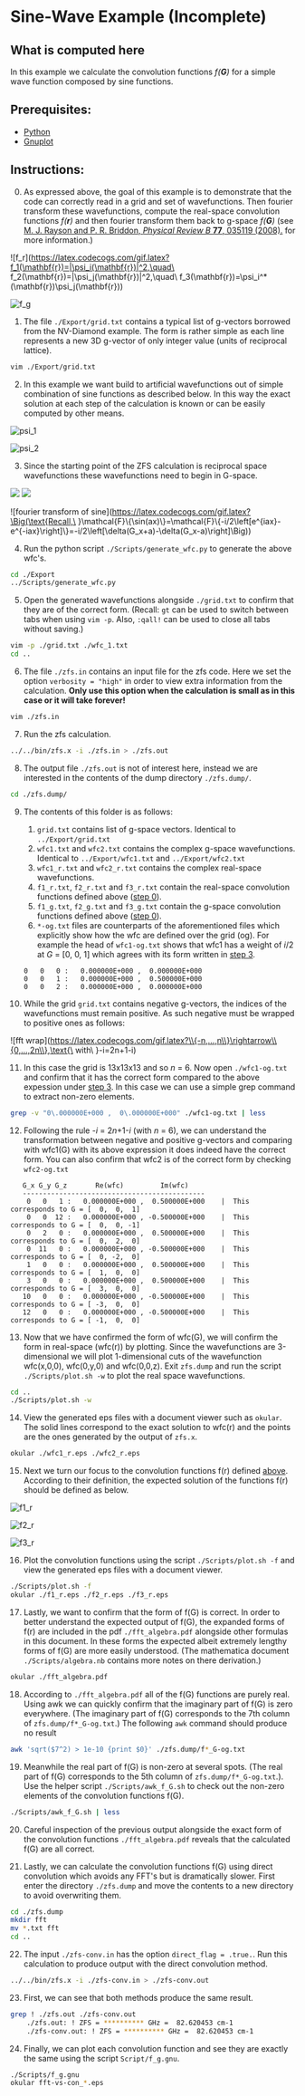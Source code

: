 Sine-Wave Example (Incomplete)
===================================

What is computed here
-----------------------------------
In this example we calculate the convolution functions *f(**G**)* for a simple wave function composed by sine functions.

Prerequisites:
-----------------------------------
* [Python](https://www.python.org/)
* [Gnuplot](http://gnuplot.sourceforge.net/)

Instructions:
-----------------------------------
0. As expressed above, the goal of this example is to demonstrate that the code can correctly read in a grid and set of wavefunctions. Then fourier transform these wavefunctions, compute the real-space convolution functions *f(**r**)* and then fourier transform them back to g-space *f(**G**)* (see [M. J. Rayson and P. R. Briddon, *Physical Review B* **77**, 035119 (2008).](https://journals.aps.org/prb/abstract/10.1103/PhysRevB.77.035119 "First principles method for the calculation of zero-field splitting tensors in periodic systems") for more information.)

![f_r](https://latex.codecogs.com/gif.latex?f_1(\mathbf{r})=|\psi_i(\mathbf{r})|^2,\quad\ f_2(\mathbf{r})=|\psi_j(\mathbf{r})|^2,\quad\ f_3(\mathbf{r})=\psi_i^*(\mathbf{r})\psi_j(\mathbf{r}))

![f_g](https://latex.codecogs.com/gif.latex?f_i(\mathbf{G})=\mathcal{F}\\{f_i(\mathbf{r})\\})

1. The file `./Export/grid.txt` contains a typical list of g-vectors borrowed from the NV-Diamond example. The form is rather simple as each line represents a new 3D g-vector of only integer value (units of reciprocal lattice).

```bash
vim ./Export/grid.txt
```
2. In this example we want build to artificial wavefunctions out of simple combination of sine functions as described below. In this way the exact solution at each step of the calculation is known or can be easily computed by other means.

![psi_1](https://latex.codecogs.com/gif.latex?\psi_{1}(x,y,z)=\sin(1x)&plus;\sin(3x)&plus;\sin(2y)&plus;\sin(1z))

![psi_2](https://latex.codecogs.com/gif.latex?\psi_{2}(x,y,z)=\sin(2x)&plus;\sin(1y)&plus;\sin(2y))

3. Since the starting point of the ZFS calculation is reciprocal space wavefunctions these wavefunctions need to begin in G-space.

<img src="https://latex.codecogs.com/gif.latex?\psi_1(G_x,G_yG_z)=\frac{i}{2}&space;\delta&space;(G_x-1&space;)&space;\delta&space;(G_y)&space;\delta&space;(G_z)-\frac{i}{2}&space;\delta&space;(G_x&plus;1&space;)&space;\delta&space;(G_y)&space;\delta&space;(G_z)&space;\\&space;\text{\&space;\&space;\&space;\&space;\&space;\&space;\&space;\&space;\&space;\&space;\&space;\&space;\&space;\&space;\&space;\&space;\&space;\&space;\&space;\&space;\&space;\&space;\&space;\&space;\&space;\&space;\&space;\&space;}&plus;\frac{i}{2}&space;\delta&space;(G_x-3&space;)&space;\delta&space;(G_y)&space;\delta&space;(G_z)-\frac{i}{2}&space;\delta&space;(G_x&plus;3&space;)&space;\delta&space;(G_y)&space;\delta&space;(G_z)&space;\\&space;\text{\&space;\&space;\&space;\&space;\&space;\&space;\&space;\&space;\&space;\&space;\&space;\&space;\&space;\&space;\&space;\&space;\&space;\&space;\&space;\&space;\&space;\&space;\&space;\&space;\&space;\&space;\&space;\&space;}&plus;\frac{i}{2}&space;\delta&space;(G_x)&space;\delta&space;(G_y-2&space;)&space;\delta&space;(G_z)-\frac{i}{2}&space;\delta&space;(G_x)&space;\delta&space;(G_y&plus;2&space;)&space;\delta&space;(G_z)&space;\\&space;\text{\&space;\&space;\&space;\&space;\&space;\&space;\&space;\&space;\&space;\&space;\&space;\&space;\&space;\&space;\&space;\&space;\&space;\&space;\&space;\&space;\&space;\&space;\&space;\&space;\&space;\&space;\&space;\&space;}&plus;\frac{i}{2}&space;\delta&space;(G_x)&space;\delta&space;(G_y)&space;\delta&space;(G_z-1&space;)-\frac{i}{2}&space;\delta&space;(G_x)&space;\delta&space;(G_y)&space;\delta&space;(G_z&plus;1&space;)" />



<img src="https://latex.codecogs.com/gif.latex?\psi_2(G_x,G_yG_z)=\frac{i}{2}&space;\delta&space;(G_x-2&space;)&space;\delta&space;(G_y)&space;\delta&space;(G_z)-\frac{i}{2}&space;\delta&space;(G_x&plus;2&space;)&space;\delta&space;(G_y)&space;\delta&space;(G_z)&space;\\&space;\text{\&space;\&space;\&space;\&space;\&space;\&space;\&space;\&space;\&space;\&space;\&space;\&space;\&space;\&space;\&space;\&space;\&space;\&space;\&space;\&space;\&space;\&space;\&space;\&space;\&space;\&space;\&space;\&space;}&plus;\frac{i}{2}&space;\delta&space;(G_x)&space;\delta&space;(G_y-1&space;)&space;\delta&space;(G_z)-\frac{i}{2}&space;\delta&space;(G_x)&space;\delta&space;(G_y&plus;1&space;)&space;\delta&space;(G_z)&space;\\&space;\text{\&space;\&space;\&space;\&space;\&space;\&space;\&space;\&space;\&space;\&space;\&space;\&space;\&space;\&space;\&space;\&space;\&space;\&space;\&space;\&space;\&space;\&space;\&space;\&space;\&space;\&space;\&space;\&space;}&plus;\frac{i}{2}&space;\delta&space;(G_x)&space;\delta&space;(G_y-2&space;)&space;\delta&space;(G_z)-\frac{i}{2}&space;\delta&space;(G_x)&space;\delta&space;(G_y&plus;2&space;)&space;\delta&space;(G_z)"/>


![fourier transform of sine](https://latex.codecogs.com/gif.latex?\Big(\text{Recall,\ }\mathcal{F}\\{\sin(ax)\\}=\mathcal{F}\\{-i/2\left[e^{iax}-e^{-iax}\right]\\}=-i/2\left[\delta(G_x+a)-\delta(G_x-a)\right]\Big))

4. Run the python script `./Scripts/generate_wfc.py` to generate the above wfc's.

```bash
cd ./Export
../Scripts/generate_wfc.py
```
5. Open the generated wavefunctions alongside `./grid.txt` to confirm that they are of the correct form. (Recall: `gt` can be used to switch between tabs when using `vim -p`. Also, `:qall!` can be used to close all tabs without saving.)

```bash
vim -p ./grid.txt ./wfc_1.txt
cd ..
```
6. The file `./zfs.in` contains an input file for the zfs code. Here we set the option `verbosity = "high"` in order to view extra information from the calculation. **Only use this option when the calculation is small as in this case or it will take forever!**

```bash
vim ./zfs.in
```
7. Run the zfs calculation.

```bash
../../bin/zfs.x -i ./zfs.in > ./zfs.out
```
8. The output file `./zfs.out` is not of interest here, instead we are interested in the contents of the dump directory `./zfs.dump/`.

```bash
cd ./zfs.dump/
```
9. The contents of this folder is as follows:

    1. `grid.txt` contains list of g-space vectors. Identical to `../Export/grid.txt`
    2. `wfc1.txt` and `wfc2.txt` contains the complex g-space wavefunctions. Identical to `../Export/wfc1.txt` and `../Export/wfc2.txt`
    3. `wfc1_r.txt` and `wfc2_r.txt` contains the complex real-space wavefunctions.
    4. `f1_r.txt`, `f2_r.txt` and `f3_r.txt` contain the real-space convolution functions defined above ([step 0](###Instructions)).
    5. `f1_g.txt`, `f2_g.txt` and `f3_g.txt` contain the g-space convolution functions defined above ([step 0](###Instructions)).
    6. `*-og.txt` files are counterparts of the aforementioned files which explicitly show how the wfc are defined over the grid (og). For example the head of `wfc1-og.txt` shows that wfc1 has a weight of *i*/2 at *G* = [0, 0, 1] which agrees with its form written in [step 3](###Instructions).
    ```
    0   0   0 :   0.000000E+000 ,  0.000000E+000
    0   0   1 :   0.000000E+000 ,  0.500000E+000
    0   0   2 :   0.000000E+000 ,  0.000000E+000 
    ```
10. While the grid `grid.txt` contains negative g-vectors, the indices of the wavefunctions must remain positive. As such negative must be wrapped to positive ones as follows:

![fft wrap](https://latex.codecogs.com/gif.latex?\\{-n,...,n\\}\rightarrow\\{0,...,2n\\},\text{\ with\ }-i=2n+1-i)

11. In this case the grid is 13x13x13 and so *n* = 6. Now open `./wfc1-og.txt` and confirm that it has the correct form compared to the above expession under [step 3](###Instructions). In this case we can use a simple grep command to extract non-zero elements.

```bash
grep -v "0\.000000E+000 ,  0\.000000E+000" ./wfc1-og.txt | less
```

12. Following the rule -*i* = 2*n*+1-*i* (with *n* = 6), we can understand the transformation between negative and positive g-vectors and comparing with wfc1(G) with its above expression it does indeed have the correct form. You can also confirm that wfc2 is of the correct form by checking `wfc2-og.txt`
```
   G_x G_y G_z       Re(wfc)         Im(wfc)
   ---------------------------------------------
    0   0   1 :   0.000000E+000 ,  0.500000E+000    |  This corresponds to G = [  0,  0,  1]
    0   0  12 :   0.000000E+000 , -0.500000E+000    |  This corresponds to G = [  0,  0, -1]
    0   2   0 :   0.000000E+000 ,  0.500000E+000    |  This corresponds to G = [  0,  2,  0]
    0  11   0 :   0.000000E+000 , -0.500000E+000    |  This corresponds to G = [  0, -2,  0]
    1   0   0 :   0.000000E+000 ,  0.500000E+000    |  This corresponds to G = [  1,  0,  0]
    3   0   0 :   0.000000E+000 ,  0.500000E+000    |  This corresponds to G = [  3,  0,  0]
   10   0   0 :   0.000000E+000 , -0.500000E+000    |  This corresponds to G = [ -3,  0,  0]
   12   0   0 :   0.000000E+000 , -0.500000E+000    |  This corresponds to G = [ -1,  0,  0]
```

13. Now that we have confirmed the form of wfc(G), we will confirm the form in real-space (wfc(r)) by plotting. Since the wavefunctions are 3-dimensional we will plot 1-dimensional cuts of the wavefunction wfc(x,0,0), wfc(0,y,0) and wfc(0,0,z). Exit `zfs.dump` and run the script `./Scripts/plot.sh -w` to plot the real space wavefunctions.

```bash
cd ..
./Scripts/plot.sh -w
```
14. View the generated eps files with a document viewer such as `okular`. The solid lines correspond to the exact solution to wfc(r) and the points are the ones generated by the output of `zfs.x`.

```bash
okular ./wfc1_r.eps ./wfc2_r.eps
```
15. Next we turn our focus to the convolution functions f(r) defined [above](###Instructions). According to their definition, the expected solution of the functions f(r) should be defined as below.

![f1_r](https://latex.codecogs.com/gif.latex?f_{1}(x,y,z)=\big[\sin(1x)&plus;\sin(3x)&plus;\sin(2y)&plus;\sin(1z)\big]^2)

![f2_r](https://latex.codecogs.com/gif.latex?f_{2}(x,y,z)=\big[\sin(2x)&plus;\sin(1y)&plus;\sin(2y)\big]^2)

![f3_r](https://latex.codecogs.com/gif.latex?\dpi{120}&space;\small&space;f_{3}(x,y,z)=\big[\sin(1x)&plus;\sin(3x)&plus;\sin(2y)&plus;\sin(1z)\big]\times\big[\sin(2x)&plus;\sin(1y)&plus;\sin(2y)\big])

16. Plot the convolution functions using the script `./Scripts/plot.sh -f` and view the generated eps files with a document viewer.

```bash
./Scripts/plot.sh -f
okular ./f1_r.eps ./f2_r.eps ./f3_r.eps
```

17. Lastly, we want to confirm that the form of f(G) is correct. In order to better understand the expected output of f(G), the expanded forms of f(r) are included in the pdf `./fft_algebra.pdf` alongside other formulas in this document. In these forms the expected albeit extremely lengthy forms of f(G) are more easily understood. (The mathematica document `./Scripts/algebra.nb` contains more notes on there derivation.)

```bash
okular ./fft_algebra.pdf
```

18. According to `./fft_algebra.pdf` all of the f(G) functions are purely real. Using awk we can quickly confirm that the imaginary part of f(G) is zero everywhere. (The imaginary part of f(G) corresponds to the 7th column of `zfs.dump/f*_G-og.txt`.) The following `awk` command should produce no result

```bash
awk 'sqrt($7^2) > 1e-10 {print $0}' ./zfs.dump/f*_G-og.txt
```
19. Meanwhile the real part of f(G) is non-zero at several spots. (The real part of f(G) corresponds to the 5th column of `zfs.dump/f*_G-og.txt`.). Use the helper script `./Scripts/awk_f_G.sh` to check out the non-zero elements of the convolution functions f(G).

```bash
./Scripts/awk_f_G.sh | less
```
20. Careful inspection of the previous output alongside the exact form of the convolution functions `./fft_algebra.pdf` reveals that the calculated f(G) are all correct.

21. Lastly, we can calculate the convolution functions f(G) using direct convolution which avoids any FFT's but is dramatically slower. First enter the directory `./zfs.dump` and move the contents to a new directory to avoid overwriting them.

```bash
cd ./zfs.dump
mkdir fft
mv *.txt fft
cd ..
```
22. The input `./zfs-conv.in` has the option `direct_flag = .true.`. Run this calculation to produce output with the direct convolution method.

```bash
../../bin/zfs.x -i ./zfs-conv.in > ./zfs-conv.out
```
23. First, we can see that both methods produce the same result.

```bash
grep ! ./zfs.out ./zfs-conv.out
    ./zfs.out: ! ZFS = ********** GHz =  82.620453 cm-1
    ./zfs-conv.out: ! ZFS = ********** GHz =  82.620453 cm-1
```
24. Finally, we can plot each convolution function and see they are exactly the same using the script `Script/f_g.gnu`.

```bash
./Scripts/f_g.gnu
okular fft-vs-con_*.eps
```





